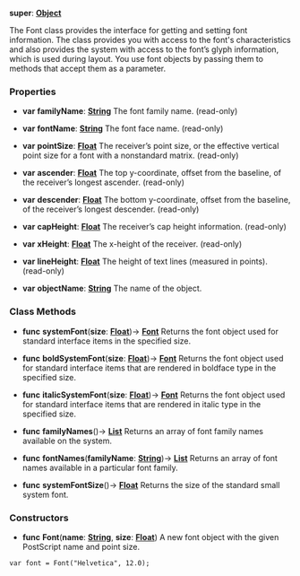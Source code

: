 **super**: **[Object](../gravity/object.md)**

The Font class provides the interface for getting and setting font information. The class provides you with access to the font's characteristics and also provides the system with access to the font’s glyph information, which is used during layout. You use font objects by passing them to methods that accept them as a parameter.



### Properties

* **var** **familyName**: **[String](../gravity/string.md)**
The font family name. \(read-only\)

* **var** **fontName**: **[String](../gravity/string.md)**
The font face name. \(read-only\)

* **var** **pointSize**: **[Float](../gravity/float.md)**
The receiver’s point size, or the effective vertical point size for a font with a nonstandard matrix. \(read-only\)

* **var** **ascender**: **[Float](../gravity/float.md)**
The top y-coordinate, offset from the baseline, of the receiver’s longest ascender.  \(read-only\)

* **var** **descender**: **[Float](../gravity/float.md)**
The bottom y-coordinate, offset from the baseline, of the receiver’s longest descender.  \(read-only\)

* **var** **capHeight**: **[Float](../gravity/float.md)**
The receiver’s cap height information. \(read-only\)

* **var** **xHeight**: **[Float](../gravity/float.md)**
The x-height of the receiver. \(read-only\)

* **var** **lineHeight**: **[Float](../gravity/float.md)**
The height of text lines (measured in points). \(read-only\)

* **var** **objectName**: **[String](../gravity/string.md)**
The name of the object.



### Class Methods

* **func** **systemFont**(**size**: **[Float](../gravity/float.md)**)-> <strong>[Font](Font.md)</strong> 
Returns the font object used for standard interface items in the specified size.

* **func** **boldSystemFont**(**size**: **[Float](../gravity/float.md)**)-> <strong>[Font](Font.md)</strong> 
Returns the font object used for standard interface items that are rendered in boldface type in the specified size.

* **func** **italicSystemFont**(**size**: **[Float](../gravity/float.md)**)-> <strong>[Font](Font.md)</strong> 
Returns the font object used for standard interface items that are rendered in italic type in the specified size.

* **func** **familyNames**()-> <strong>[List](../gravity/list.md)</strong> 
Returns an array of font family names available on the system.

* **func** **fontNames**(**familyName**: **[String](../gravity/string.md)**)-> <strong>[List](../gravity/list.md)</strong> 
Returns an array of font names available in a particular font family.

* **func** **systemFontSize**()-> <strong>[Float](../gravity/float.md)</strong> 
Returns the size of the standard small system font.



### Constructors

* **func** **Font**(**name**: **[String](../gravity/string.md)**, **size**: **[Float](../gravity/float.md)**)
A new font object with the given PostScript name and point size.

<pre><code class="swift">var font = Font("Helvetica", 12.0);</code></pre>





